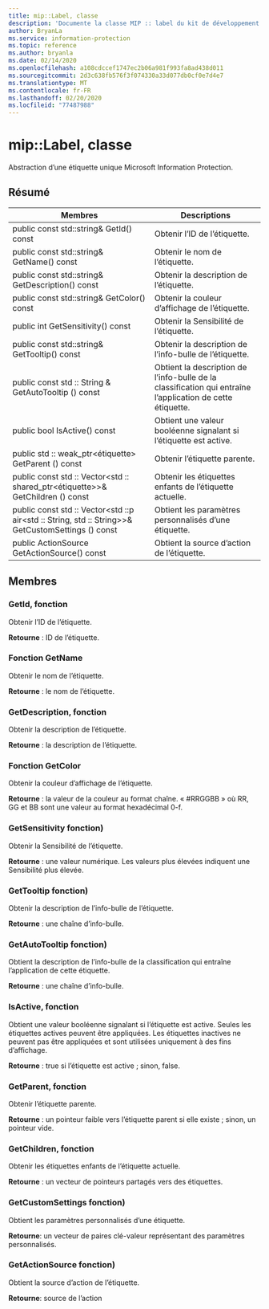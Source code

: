 ```yaml
---
title: mip::Label, classe
description: 'Documente la classe MIP :: label du kit de développement logiciel (SDK) Microsoft Information Protection (MIP).'
author: BryanLa
ms.service: information-protection
ms.topic: reference
ms.author: bryanla
ms.date: 02/14/2020
ms.openlocfilehash: a108cdccef1747ec2b06a981f993fa8ad438d011
ms.sourcegitcommit: 2d3c638fb576f3f074330a33d077db0cf0e7d4e7
ms.translationtype: MT
ms.contentlocale: fr-FR
ms.lasthandoff: 02/20/2020
ms.locfileid: "77487988"
---
```

# <a name="class-miplabel"></a>mip::Label, classe 
Abstraction d’une étiquette unique Microsoft Information Protection.
  
## <a name="summary"></a>Résumé
 Membres                        | Descriptions                                
--------------------------------|---------------------------------------------
public const std::string& GetId() const  |  Obtenir l’ID de l’étiquette.
public const std::string& GetName() const  |  Obtenir le nom de l’étiquette.
public const std::string& GetDescription() const  |  Obtenir la description de l’étiquette.
public const std::string& GetColor() const  |  Obtenir la couleur d’affichage de l’étiquette.
public int GetSensitivity() const  |  Obtenir la Sensibilité de l’étiquette.
public const std::string& GetTooltip() const  |  Obtenir la description de l’info-bulle de l’étiquette.
public const std :: String & GetAutoTooltip () const  |  Obtient la description de l’info-bulle de la classification qui entraîne l’application de cette étiquette.
public bool IsActive() const  |  Obtient une valeur booléenne signalant si l’étiquette est active.
public std :: weak_ptr\<étiquette\> GetParent () const  |  Obtenir l’étiquette parente.
public const std :: Vector\<std :: shared_ptr\<étiquette\>\>& GetChildren () const  |  Obtenir les étiquettes enfants de l’étiquette actuelle.
public const std :: Vector\<std ::p air\<std :: String, std :: String\>\>& GetCustomSettings () const  |  Obtient les paramètres personnalisés d’une étiquette.
public ActionSource GetActionSource() const  |  Obtient la source d’action de l’étiquette.
  
## <a name="members"></a>Membres
  
### <a name="getid-function"></a>GetId, fonction
Obtenir l’ID de l’étiquette.

  
**Retourne** : ID de l’étiquette.
  
### <a name="getname-function"></a>Fonction GetName
Obtenir le nom de l’étiquette.

  
**Retourne** : le nom de l’étiquette.
  
### <a name="getdescription-function"></a>GetDescription, fonction
Obtenir la description de l’étiquette.

  
**Retourne** : la description de l’étiquette.
  
### <a name="getcolor-function"></a>Fonction GetColor
Obtenir la couleur d’affichage de l’étiquette.

  
**Retourne** : la valeur de la couleur au format chaîne. « #RRGGBB » où RR, GG et BB sont une valeur au format hexadécimal 0-f.
  
### <a name="getsensitivity-function"></a>GetSensitivity fonction)
Obtenir la Sensibilité de l’étiquette.

  
**Retourne** : une valeur numérique. Les valeurs plus élevées indiquent une Sensibilité plus élevée.
  
### <a name="gettooltip-function"></a>GetTooltip fonction)
Obtenir la description de l’info-bulle de l’étiquette.

  
**Retourne** : une chaîne d’info-bulle.
  
### <a name="getautotooltip-function"></a>GetAutoTooltip fonction)
Obtient la description de l’info-bulle de la classification qui entraîne l’application de cette étiquette.

  
**Retourne** : une chaîne d’info-bulle.
  
### <a name="isactive-function"></a>IsActive, fonction
Obtient une valeur booléenne signalant si l’étiquette est active.
Seules les étiquettes actives peuvent être appliquées. Les étiquettes inactives ne peuvent pas être appliquées et sont utilisées uniquement à des fins d’affichage. 

  
**Retourne** : true si l’étiquette est active ; sinon, false.
  
### <a name="getparent-function"></a>GetParent, fonction
Obtenir l’étiquette parente.

  
**Retourne** : un pointeur faible vers l’étiquette parent si elle existe ; sinon, un pointeur vide.
  
### <a name="getchildren-function"></a>GetChildren, fonction
Obtenir les étiquettes enfants de l’étiquette actuelle.

  
**Retourne** : un vecteur de pointeurs partagés vers des étiquettes.
  
### <a name="getcustomsettings-function"></a>GetCustomSettings fonction)
Obtient les paramètres personnalisés d’une étiquette.

  
**Retourne**: un vecteur de paires clé-valeur représentant des paramètres personnalisés.
  
### <a name="getactionsource-function"></a>GetActionSource fonction)
Obtient la source d’action de l’étiquette.

  
**Retourne**: source de l’action